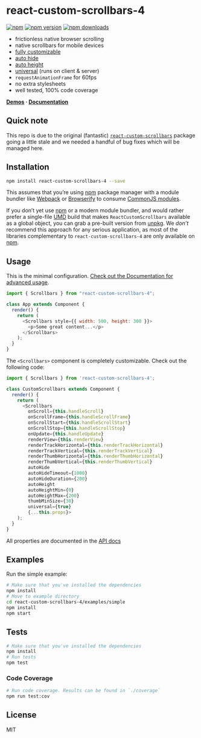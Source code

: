 # react-custom-scrollbars-4

[![npm](https://img.shields.io/badge/npm-react--custom--scrollbars--4-brightgreen.svg?style=flat-square)]()
[![npm version](https://img.shields.io/npm/v/react-custom-scrollbars-4.svg?style=flat-square)](https://www.npmjs.com/package/react-custom-scrollbars-4)
[![npm downloads](https://img.shields.io/npm/dm/react-custom-scrollbars-4.svg?style=flat-square)](https://www.npmjs.com/package/react-custom-scrollbars-4)

- frictionless native browser scrolling
- native scrollbars for mobile devices
- [fully customizable](https://github.com/barrenechea/react-custom-scrollbars-4/blob/master/docs/customization.md)
- [auto hide](https://github.com/barrenechea/react-custom-scrollbars-4/blob/master/docs/usage.md#auto-hide)
- [auto height](https://github.com/barrenechea/react-custom-scrollbars-4/blob/master/docs/usage.md#auto-height)
- [universal](https://github.com/barrenechea/react-custom-scrollbars-4/blob/master/docs/usage.md#universal-rendering) (runs on client & server)
- `requestAnimationFrame` for 60fps
- no extra stylesheets
- well tested, 100% code coverage

**[Demos](https://robpethick.github.io/react-custom-scrollbars-2/) · [Documentation](https://github.com/barrenechea/react-custom-scrollbars-4/tree/master/docs)**

## Quick note

This repo is due to the original (fantastic) [`react-custom-scrollbars`](https://www.npmjs.com/package/react-custom-scrollbars) package going a little stale and we needed a handful of bug fixes which will be managed here.

## Installation

```bash
npm install react-custom-scrollbars-4 --save
```

This assumes that you’re using [npm](http://npmjs.com/) package manager with a module bundler like [Webpack](http://webpack.github.io) or [Browserify](http://browserify.org/) to consume [CommonJS modules](http://webpack.github.io/docs/commonjs.html).

If you don’t yet use [npm](http://npmjs.com/) or a modern module bundler, and would rather prefer a single-file [UMD](https://github.com/umdjs/umd) build that makes `ReactCustomScrollbars` available as a global object, you can grab a pre-built version from [unpkg](https://unpkg.com/react-custom-scrollbars-4@4.3.0/dist/react-custom-scrollbars.js). We _don’t_ recommend this approach for any serious application, as most of the libraries complementary to `react-custom-scrollbars-4` are only available on [npm](http://npmjs.com/).

## Usage

This is the minimal configuration. [Check out the Documentation for advanced usage](https://github.com/barrenechea/react-custom-scrollbars-4/tree/master/docs).

```javascript
import { Scrollbars } from "react-custom-scrollbars-4";

class App extends Component {
  render() {
    return (
      <Scrollbars style={{ width: 500, height: 300 }}>
        <p>Some great content...</p>
      </Scrollbars>
    );
  }
}
```

The `<Scrollbars>` component is completely customizable. Check out the following code:

```javascript
import { Scrollbars } from 'react-custom-scrollbars-4';

class CustomScrollbars extends Component {
  render() {
    return (
      <Scrollbars
        onScroll={this.handleScroll}
        onScrollFrame={this.handleScrollFrame}
        onScrollStart={this.handleScrollStart}
        onScrollStop={this.handleScrollStop}
        onUpdate={this.handleUpdate}
        renderView={this.renderView}
        renderTrackHorizontal={this.renderTrackHorizontal}
        renderTrackVertical={this.renderTrackVertical}
        renderThumbHorizontal={this.renderThumbHorizontal}
        renderThumbVertical={this.renderThumbVertical}
        autoHide
        autoHideTimeout={1000}
        autoHideDuration={200}
        autoHeight
        autoHeightMin={0}
        autoHeightMax={200}
        thumbMinSize={30}
        universal={true}
        {...this.props}>
    );
  }
}
```

All properties are documented in the [API docs](https://github.com/barrenechea/react-custom-scrollbars-4/blob/master/docs/API.md)

## Examples

Run the simple example:

```bash
# Make sure that you've installed the dependencies
npm install
# Move to example directory
cd react-custom-scrollbars-4/examples/simple
npm install
npm start
```

## Tests

```bash
# Make sure that you've installed the dependencies
npm install
# Run tests
npm test
```

### Code Coverage

```bash
# Run code coverage. Results can be found in `./coverage`
npm run test:cov
```

## License

MIT
